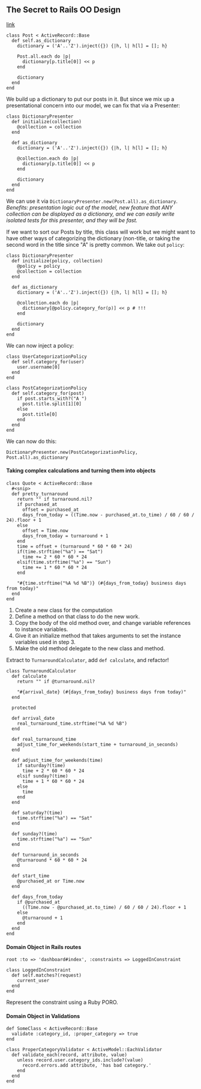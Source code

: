 ## The Secret to Rails OO Design
[link](http://blog.steveklabnik.com/posts/2011-09-06-the-secret-to-rails-oo-design)

    class Post < ActiveRecord::Base
      def self.as_dictionary
        dictionary = ('A'..'Z').inject({}) {|h, l| h[l] = []; h}

        Post.all.each do |p|
          dictionary[p.title[0]] << p
        end

        dictionary
      end
    end

We build up a dictionary to put our posts in it. But since we mix up a presentational concern into our model, we can fix that via a Presenter:

    class DictionaryPresenter
      def initialize(collection)
        @collection = collection
      end

      def as_dictionary
        dictionary = ('A'..'Z').inject({}) {|h, l| h[l] = []; h}

        @collection.each do |p|
          dictionary[p.title[0]] << p
        end

        dictionary
      end
    end

We can use it via `DictionaryPresenter.new(Post.all).as_dictionary`. *Benefits: presentation logic out of the model, new feature that ANY collection can be displayed as a dictionary, and we can easily write isolated tests for this presenter, and they will be fast.*

If we want to sort our Posts by title, this class will work but we might want to have other ways of categorizing the dictionary (non-title, or taking the second word in the title since "A" is pretty common. We take out `policy`:

    class DictionaryPresenter
      def initialize(policy, collection)
        @policy = policy
        @collection = collection
      end

      def as_dictionary
        dictionary = ('A'..'Z').inject({}) {|h, l| h[l] = []; h}

        @collection.each do |p|
          dictionary[@policy.category_for(p)] << p # !!!
        end

        dictionary
      end
    end

We can now inject a policy:

    class UserCategorizationPolicy
      def self.category_for(user)
        user.username[0]
      end
    end

    class PostCategorizationPolicy
      def self.category_for(post)
        if post.starts_with?("A ")
          post.title.split[1][0]
        else
          post.title[0]
        end
      end
    end

We can now do this:

    DictionaryPresenter.new(PostCategorizationPolicy, Post.all).as_dictionary

#### Taking complex calculations and turning them into objects

    class Quote < ActiveRecord::Base
      #<snip>
      def pretty_turnaround
        return "" if turnaround.nil?
        if purchased_at
          offset = purchased_at
          days_from_today = ((Time.now - purchased_at.to_time) / 60 / 60 / 24).floor + 1
        else
          offset = Time.now
          days_from_today = turnaround + 1
        end
        time = offset + (turnaround * 60 * 60 * 24)
        if(time.strftime("%a") == "Sat")
          time += 2 * 60 * 60 * 24
        elsif(time.strftime("%a") == "Sun")
          time += 1 * 60 * 60 * 24
        end

        "#{time.strftime("%A %d %B")} (#{days_from_today} business days from today)"
      end
    end

1. Create a new class for the computation
2. Define a method on that class to do the new work.
3. Copy the body of the old method over, and change variable references to instance variables.
4. Give it an initialize method that takes arguments to set the instance variables used in step 3.
5. Make the old method delegate to the new class and method.

Extract to `TurnaroundCalculator`, add `def calculate`, and refactor!

    class TurnaroundCalculator
      def calculate
        return "" if @turnaround.nil?

        "#{arrival_date} (#{days_from_today} business days from today)"
      end

      protected

      def arrival_date
        real_turnaround_time.strftime("%A %d %B")
      end

      def real_turnaround_time
        adjust_time_for_weekends(start_time + turnaround_in_seconds)
      end

      def adjust_time_for_weekends(time)
        if saturday?(time)
          time + 2 * 60 * 60 * 24
        elsif sunday?(time)
          time + 1 * 60 * 60 * 24
        else
          time
        end
      end

      def saturday?(time)
        time.strftime("%a") == "Sat"
      end

      def sunday?(time)
        time.strftime("%a") == "Sun"
      end

      def turnaround_in_seconds
        @turnaround * 60 * 60 * 24
      end

      def start_time
        @purchased_at or Time.now
      end

      def days_from_today
        if @purchased_at
          ((Time.now - @purchased_at.to_time) / 60 / 60 / 24).floor + 1
        else
          @turnaround + 1
        end
      end
    end

#### Domain Object in Rails routes

    root :to => 'dashboard#index', :constraints => LoggedInConstraint

    class LoggedInConstraint
      def self.matches?(request)
        current_user
      end
    end

Represent the constraint using a Ruby PORO.

#### Domain Object in Validations

    def SomeClass < ActiveRecord::Base
      validate :category_id, :proper_category => true
    end

    class ProperCategoryValidator < ActiveModel::EachValidator
      def validate_each(record, attribute, value)
        unless record.user.category_ids.include?(value)
          record.errors.add attribute, 'has bad category.'
        end
      end
    end
